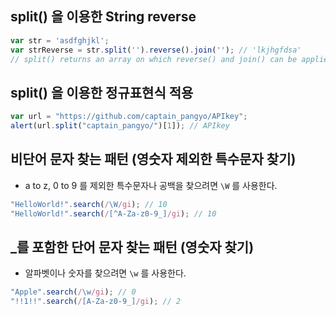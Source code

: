 ## split() 을 이용한 String reverse

``` javascript
var str = 'asdfghjkl';
var strReverse = str.split('').reverse().join(''); // 'lkjhgfdsa'
// split() returns an array on which reverse() and join() can be applied
```

## split() 을 이용한 정규표현식 적용

``` javascript
var url = "https://github.com/captain_pangyo/APIkey";
alert(url.split("captain_pangyo/")[1]); // APIkey
```

## 비단어 문자 찾는 패턴 (영숫자 제외한 특수문자 찾기)
- a to z, 0 to 9 를 제외한 특수문자나 공백을 찾으려면 `\W` 를 사용한다.

``` javascript
"HelloWorld!".search(/\W/gi); // 10
"HelloWorld!".search(/[^A-Za-z0-9_]/gi); // 10
```

## _를 포함한 단어 문자 찾는 패턴 (영숫자 찾기)
- 알파벳이나 숫자를 찾으려면 `\w` 를 사용한다.

``` javascript
"Apple".search(/\w/gi); // 0
"!!1!!".search(/[A-Za-z0-9_]/gi); // 2
```
